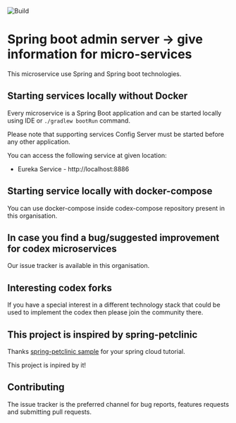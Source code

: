 ![Build](https://github.com/cloud-challenge/codex-admin/workflows/Build/badge.svg?branch=master)

# Spring boot admin server -> give information for micro-services

This microservice use Spring and Spring boot technologies.

## Starting services locally without Docker

Every microservice is a Spring Boot application and can be started locally using IDE or `./gradlew bootRun` command.

Please note that supporting services Config Server must be started before any other application.

You can access the following service at given location:

* Eureka Service - http://localhost:8886

## Starting service locally with docker-compose

You can use docker-compose inside codex-compose repository present in this organisation.

## In case you find a bug/suggested improvement for codex microservices
Our issue tracker is available in this organisation.

## Interesting codex forks

If you have a special interest in a different technology stack that could be used to implement the codex then please join the community there.

## This project is inspired by spring-petclinic

Thanks [spring-petclinic sample](https://github.com/spring-petclinic) for your spring cloud tutorial.

This project is inpired by it!

## Contributing
The issue tracker is the preferred channel for bug reports, features requests and submitting pull requests.
